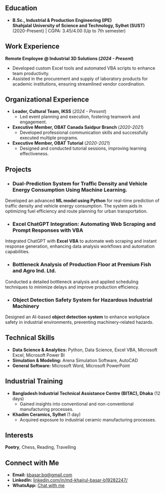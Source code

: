 ## Education
- **B.Sc., Industrial & Production Engineering (IPE)**  
  **Shahjalal University of Science and Technology, Sylhet (SUST)**  
  (2020-Present) | CGPA: 3.45/4.00 (Up to 7th semester)

## Work Experience
**Remote Employee @ Industrial 3D Solutions (_2024 - Present_)**
- Developed custom Excel tools and automated VBA scripts to enhance team productivity.
- Assisted in the procurement and supply of laboratory products for academic institutions, ensuring streamlined vendor coordination.

## Organizational Experience
- **Leader, Cultural Team, IKSS** (_2024 - Present_)
  - Led event planning and execution, fostering teamwork and engagement.
- **Executive Member, OBAT Canada Saidpur Branch** (_2020-2021_)
  - Developed professional communication skills and successfully executed multiple programs.
- **Executive Member, OBAT Tutorial** (_2020-2021_)
  - Designed and conducted tutorial sessions, improving learning effectiveness.

## Projects
- ### Dual-Prediction System for Traffic Density and Vehicle Energy Consumption Using **Machine Learning.**
Developed an advanced **ML model using Python** for real-time prediction of traffic density and vehicle energy consumption. The system aids in optimizing fuel efficiency and route planning for urban transportation.

- ### Excel ChatGPT Integration: Automating Web Scraping and Prompt Responses with VBA
Integrated ChatGPT with **Excel VBA** to automate web scraping and instant response generation, enhancing data analysis workflows and automation capabilities.

- ### Bottleneck Analysis of Production Floor at Premium Fish and Agro Ind. Ltd.
Conducted a detailed bottleneck analysis and applied scheduling techniques to minimize delays and improve production efficiency.

- ### Object Detection Safety System for Hazardous Industrial Machinery
Designed an AI-based **object detection system** to enhance workplace safety in industrial environments, preventing machinery-related hazards.

## Technical Skills
- **Data Science & Analytics:** Python, Data Science, Excel VBA, Microsoft Excel, Microsoft Power BI  
- **Simulation & Modeling:** Arena Simulation Software, AutoCAD  
- **General Software:** Microsoft Word, Microsoft PowerPoint  

## Industrial Training
- **Bangladesh Industrial Technical Assistance Centre (BITAC), Dhaka** (12 days)  
  - Gained insights into conventional and non-conventional manufacturing processes.
- **Khadim Ceramics, Sylhet** (1 day)  
  - Acquired exposure to industrial ceramic manufacturing processes.

## Interests
**Poetry**, Chess, Reading, Travelling

## Connect with Me
- **Email:** [kbasar.bq@gmail.com](mailto:kbasar.bq@gmail.com)  
- **LinkedIn:** [linkedin.com/in/md-khairul-basar-b19282247/](https://www.linkedin.com/in/md-khairul-basar-b19282247/)  
- **WhatsApp:** [Chat with me](https://wa.me/+8801822887922/)
